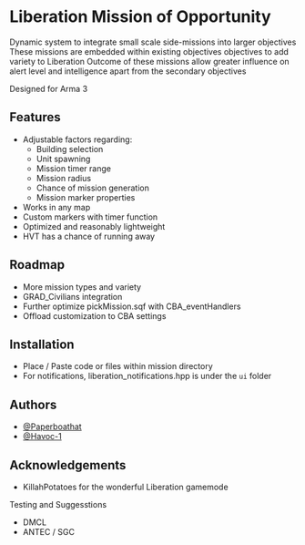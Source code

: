 
# Liberation Mission of Opportunity


Dynamic system to integrate small scale side-missions into larger objectives
These missions are embedded within existing objectives objectives to add variety to Liberation
Outcome of these missions allow greater influence on alert level and intelligence apart from the secondary objectives

Designed for Arma 3

## Features

- Adjustable factors regarding:
    - Building selection
    - Unit spawning
    - Mission timer range
    - Mission radius
    - Chance of mission generation
    - Mission marker properties
- Works in any map
- Custom markers with timer function 
- Optimized and reasonably lightweight 
- HVT has a chance of running away 


## Roadmap

- More mission types and variety
- GRAD_Civilians integration
- Further optimize pickMission.sqf with CBA_eventHandlers
- Offload customization to CBA settings 

## Installation
- Place / Paste code or files within mission directory
- For notifications, liberation_notifications.hpp is under the `ui` folder

## Authors

- [@Paperboathat](https://github.com/Paperboathat)
- [@Havoc-1](https://github.com/Havoc-1)


## Acknowledgements

 - KillahPotatoes for the wonderful Liberation gamemode

 Testing and Suggesstions
 - DMCL 
 - ANTEC / SGC 
